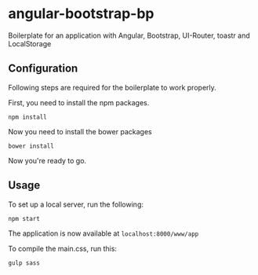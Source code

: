 # angular-bootstrap-bp
Boilerplate for an application with Angular, Bootstrap, UI-Router, toastr and LocalStorage

## Configuration
Following steps are required for the boilerplate to work properly.

First, you need to install the npm packages.

    npm install

Now you need to install the bower packages

    bower install

Now you're ready to go.

## Usage
To set up a local server, run the following:

    npm start

The application is now available at `localhost:8000/www/app`

To compile the main.css, run this:

    gulp sass


